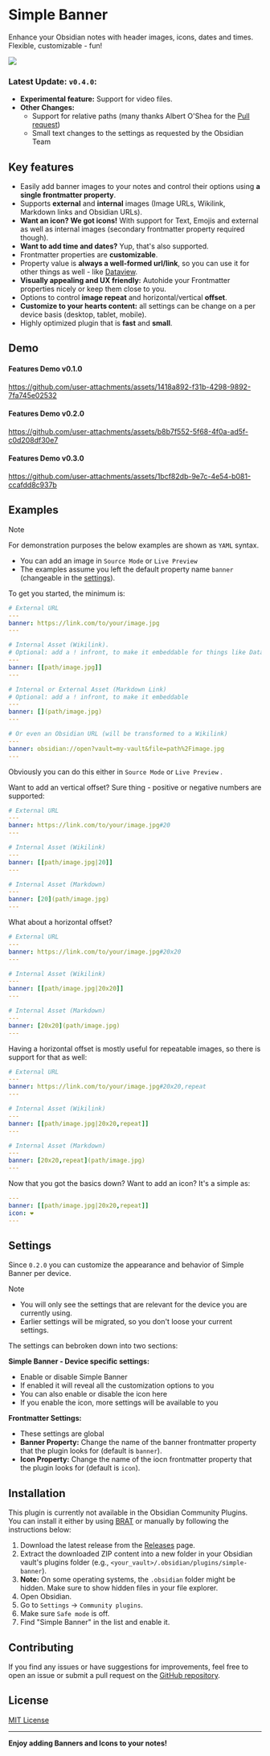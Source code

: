 # Simple Banner

Enhance your Obsidian notes with header images, icons, dates and times. Flexible, customizable - fun!

![](https://repository-images.githubusercontent.com/973810470/011547eb-2e67-49c0-9d34-3786b8bfdca0)

### Latest Update: `v0.4.0`:

* **Experimental feature:** Support for video files.
* **Other Changes:**
  * Support for relative paths (many thanks Albert O'Shea for the [Pull request](https://github.com/eatcodeplay/obsidian-simple-banner/pull/6))
  * Small text changes to the settings as requested by the Obsidian Team

## Key features

* Easily add banner images to your notes and control their options using **a single frontmatter property**.
* Supports **external** and **internal** images (Image URLs, Wikilink, Markdown links and Obsidian URLs).
* **Want an icon? We got icons!** With support for Text, Emojis and external as well as internal images (secondary frontmatter property required though).
* **Want to add time and dates?** Yup, that's also supported.
* Frontmatter properties are **customizable**.
* Property value is **always a well-formed url/link**, so you can use it for other things as well - like [Dataview](https://github.com/blacksmithgu/obsidian-dataview).
* **Visually appealing and UX friendly:** Autohide your Frontmatter properties nicely or keep them close to you.
* Options to control **image repeat** and horizontal/vertical **offset**.
* **Customize to your hearts content:** all settings can be change on a per device basis (desktop, tablet, mobile).
* Highly optimized plugin that is **fast** and **small**.



## Demo

#### Features Demo v0.1.0
https://github.com/user-attachments/assets/1418a892-f31b-4298-9892-7fa745e02532



#### Features Demo v0.2.0
https://github.com/user-attachments/assets/b8b7f552-5f68-4f0a-ad5f-c0d208df30e7



#### Features Demo v0.3.0

https://github.com/user-attachments/assets/1bcf82db-9e7c-4e54-b081-ccafdd8c937b



## Examples

> [!NOTE]
> For demonstration purposes the below examples are shown as `YAML` syntax.
>
> * You can add an image in  `Source Mode` or `Live Preview`
> * The examples assume you left the default property name `banner` (changeable in the [settings](#Settings)).

To get you started, the minimum is:

```yaml
# External URL
---
banner: https://link.com/to/your/image.jpg
---

# Internal Asset (Wikilink).
# Optional: add a ! infront, to make it embeddable for things like Dataview
---
banner: [[path/image.jpg]]
---

# Internal or External Asset (Markdown Link)
# Optional: add a ! infront, to make it embeddable
---
banner: [](path/image.jpg)
---

# Or even an Obsidian URL (will be transformed to a Wikilink)
---
banner: obsidian://open?vault=my-vault&file=path%2Fimage.jpg
---
```

Obviously you can do this either in `Source Mode` or `Live Preview` .

Want to add an vertical offset? Sure thing - positive or negative numbers are supported:

```yaml
# External URL
---
banner: https://link.com/to/your/image.jpg#20
---

# Internal Asset (Wikilink)
---
banner: [[path/image.jpg|20]]
---

# Internal Asset (Markdown)
---
banner: [20](path/image.jpg)
---
```

What about a horizontal offset?

```yaml
# External URL
---
banner: https://link.com/to/your/image.jpg#20x20
---

# Internal Asset (Wikilink)
---
banner: [[path/image.jpg|20x20]]
---

# Internal Asset (Markdown)
---
banner: [20x20](path/image.jpg)
---
```

Having a horizontal offset is mostly useful for repeatable images, so there is support for that as well:

```yaml
# External URL
---
banner: https://link.com/to/your/image.jpg#20x20,repeat
---

# Internal Asset (Wikilink)
---
banner: [[path/image.jpg|20x20,repeat]]
---

# Internal Asset (Markdown)
---
banner: [20x20,repeat](path/image.jpg)
---
```

Now that you got the basics down? Want to add an icon? It's a simple as:
```yaml
---
banner: [[path/image.jpg|20x20,repeat]]
icon: ❤️
---
```




## Settings

Since `0.2.0` you can customize the appearance and behavior of Simple Banner per device.

> [!NOTE]
>
> * You will only see the settings that are relevant for the device you are currently using.
> * Earlier settings will be migrated, so you don't loose your current settings.

The settings can bebroken down into two sections:

**Simple Banner - Device specific settings:**

* Enable or disable Simple Banner
* If enabled it will reveal all the customization options to you
* You can also enable or disable the icon here
* If you enable the icon, more settings will be available to you

**Frontmatter Settings:**

- These settings are global
- **Banner Property:** Change the name of the banner frontmatter property that the plugin looks for (default is `banner`).
- **Icon Property:** Change the name of the iocn frontmatter property that the plugin looks for (default is `icon`).



## Installation

This plugin is currently not available in the Obsidian Community Plugins.
You can install it either by using [BRAT](https://obsidian.md/plugins?id=obsidian42-brat) or manually by following the instructions below:

1.  Download the latest release from the [Releases](https://github.com/eatcodeplay/obsidian-simple-banner/releases) page.
2.  Extract the downloaded ZIP content into a new folder in your Obsidian vault's plugins folder (e.g., `<your_vault>/.obsidian/plugins/simple-banner`).
3.  **Note:** On some operating systems, the `.obsidian` folder might be hidden. Make sure to show hidden files in your file explorer.
4.  Open Obsidian.
5.  Go to `Settings` -> `Community plugins`.
6.  Make sure `Safe mode` is off.
7.  Find "Simple Banner" in the list and enable it.

## Contributing

If you find any issues or have suggestions for improvements, feel free to open an issue or submit a pull request on the [GitHub repository](https://github.com/eatcodeplay/obsidian-simple-banner/).

## License

[MIT License](LICENSE)

---

**Enjoy adding Banners and Icons to your notes!**
